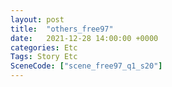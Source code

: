 ```yaml
---
layout: post
title:  "others_free97"
date:   2021-12-28 14:00:00 +0000
categories: Etc
Tags: Story Etc
SceneCode: ["scene_free97_q1_s20"]
---
```

